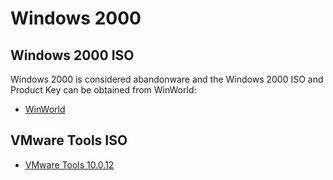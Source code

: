 # Windows 2000

## Windows 2000 ISO

Windows 2000 is considered abandonware and the Windows 2000 ISO and Product Key can be obtained from WinWorld:

* [WinWorld](https://winworldpc.com/library/operating-systems)

## VMware Tools ISO

* [VMware Tools 10.0.12](https://packages.vmware.com/tools/releases/10.0.12/windows/)